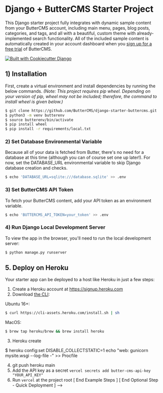 # Django + ButterCMS Starter Project

This Django starter project fully integrates with dynamic sample content from your ButterCMS account, including main menu, pages, blog posts, categories, and tags, and all with a beautiful, custom theme with already-implemented search functionality. All of the included sample content is automatically created in your account dashboard when you 
[sign up for a free trial](https://buttercms.com/join/) of ButterCMS.


[![Built with Cookiecutter Django](https://img.shields.io/badge/built%20with-Cookiecutter%20Django-ff69b4.svg?logo=cookiecutter)](https://github.com/pydanny/cookiecutter-django/)


## 1) Installation

First, create a virtual environment and install dependencies by running the 
below commands. *(Note: This project requires pip wheel. Depending on
your version of pip, wheel may not be included; therefore, the command to install wheel is given below.)*

```bash
$ git clone https://github.com/ButterCMS/django-starter-buttercms.git
$ python3 -m venv butterenv
$ source butterenv/bin/activate
$ pip install wheel
$ pip install -r requirements/local.txt
```

### 2) Set Database Environmental Variable

Because all of your data is fetched from Butter, there's no need for a database
at this time (although you can of course set one up later!). For now, set the
DATABASE_URL environmental variable to skip Django database creation and checks.

```bash
$ echo 'DATABASE_URL=sqlite:///database.sqlite' >> .env
```

### 3) Set ButterCMS API Token

To fetch your ButterCMS content, add your API token as an environment variable. 

```bash
$ echo 'BUTTERCMS_API_TOKEN=your_token' >> .env
```

### 4) Run Django Local Development Server

To view the app in the browser, you'll need to run the local development server:

```bash
$ python manage.py runserver
```

## 5. Deploy on Heroku

Your starter app can be deployed to a host like Heroku
in just a few steps:


1. Create a Heroku account at https://signup.heroku.com
2. Download [the CLI](https://devcenter.heroku.com/articles/heroku-cli):

Ubuntu 16+:
```bash
$ curl https://cli-assets.heroku.com/install.sh | sh
```

MacOS:
```bash
$ brew tap heroku/brew && brew install heroku

```
3. Heroku create

$ heroku config:set DISABLE_COLLECTSTATIC=1
echo "web: gunicorn mysite.wsgi --log-file -" >> Procfile


4. git push heroku main
3. Add the API key as a secret `vercel secrets add butter-cms-api-key "YOUR_API_KEY"`
4. Run `vercel` at the project root
[ End Example Steps ]
[ End Optional Step - Quick Deployment ]
-->